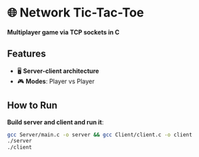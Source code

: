# 🌐 Network Tic-Tac-Toe  
**Multiplayer game via TCP sockets in C**  

## Features  
- 🖥️ **Server-client architecture**
- 🎮 **Modes**: Player vs Player
## How to Run  
**Build server and client and run it**:  
   ```bash
   gcc Server/main.c -o server && gcc Client/client.c -o client
   ./server
   ./client
   ```

